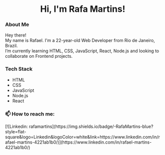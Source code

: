 <h1 align="center">Hi, I'm Rafa Martins!</h1>

<h3>  About Me </h3>
<p>
    Hey there! <br>
    My name is Rafael. I'm a 22-year-old  Web Developer from Rio de Janeiro, Brazil. <br>
    I’m currently learning HTML, CSS, JavaScript, React, Node.js and looking to collaborate on Frontend projects.
</p>

<h3> Tech Stack</h3>
<ul>
  <li>HTML</li>
  <li>CSS</li>
  <li>JavaScript</li>
  <li>Node.js</li>
  <li>React</li>
</ul>


<h3>📫 How to reach me:</h3> 
[![Linkedin: rafamartins](https://img.shields.io/badge/-RafaMartins-blue?style=flat-square&logo=Linkedin&logoColor=white&link=https://www.linkedin.com/in/rafael-martins-4221ab1b0/)](https://www.linkedin.com/in/rafael-martins-4221ab1b0/)
